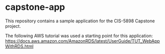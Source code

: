 # capstone-app
This repository contains a sample application for the CIS-5898 Capstone project.

The following AWS tutorial was used a starting point for this application:
https://docs.aws.amazon.com/AmazonRDS/latest/UserGuide/TUT_WebAppWithRDS.html
